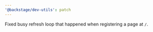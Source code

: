 ```yaml
---
'@backstage/dev-utils': patch
---
```


Fixed busy refresh loop that happened when registering a page at `/`.
